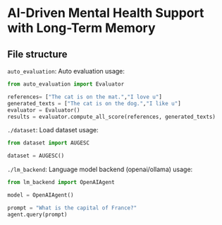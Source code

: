 # AI-Driven Mental Health Support with Long-Term Memory




## File structure

`auto_evaluation`: Auto evaluation
usage:
```python
from auto_evaluation import Evaluator

references= ["The cat is on the mat.","I love u"]
generated_texts = ["The cat is on the dog.","I like u"]
evaluator = Evaluator()
results = evaluator.compute_all_score(references, generated_texts)
```


`./dataset`: Load dataset
usage:
```python
from dataset import AUGESC

dataset = AUGESC()
```


`./lm_backend`: Language model backend (openai/ollama)
usage:
```python
from lm_backend import OpenAIAgent

model = OpenAIAgent()

prompt = "What is the capital of France?"
agent.query(prompt)
```
